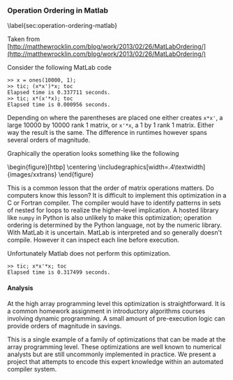 
### Operation Ordering in Matlab

\label{sec:operation-ordering-matlab}

Taken from [http://matthewrocklin.com/blog/work/2013/02/26/MatLabOrdering/](http://matthewrocklin.com/blog/work/2013/02/26/MatLabOrdering/)

Consider the following MatLab code

    >> x = ones(10000, 1);
    >> tic; (x*x')*x; toc
    Elapsed time is 0.337711 seconds.
    >> tic; x*(x'*x); toc
    Elapsed time is 0.000956 seconds.

Depending on where the parentheses are placed one either creates `x*x'`, a large 10000 by 10000 rank 1 matrix, or `x'*x`, a 1 by 1 rank 1 matrix.  Either way the result is the same.  The difference in runtimes however spans several orders of magnitude.

Graphically the operation looks something like the following

\begin{figure}[htbp]
\centering
\includegraphics[width=.4\textwidth]{images/xxtrans}
\end{figure}

This is a common lesson that the order of matrix operations matters.  Do computers know this lesson?  It is difficult to implement this optimization in a C or Fortran compiler.  The compiler would have to identify patterns in sets of nested for loops to realize the higher-level implication.  A hosted library like `numpy` in Python is also unlikely to make this optimization; operation ordering is determined by the Python language, not by the numeric library.  With MatLab it is uncertain.  MatLab is interpreted and so generally doesn't compile.  However it can inspect each line before execution.

Unfortunately Matlab does not perform this optimization.
    
    >> tic; x*x'*x; toc
    Elapsed time is 0.317499 seconds.

#### Analysis

At the high array programming level this optimization is straightforward.  It is a common homework assignment in introductory algorithms courses involving dynamic programming.  A small amount of pre-execution logic can provide orders of magnitude in savings.

This is a single example of a family of optimizations that can be made at the array programming level.  These optimizations are well known to numerical analysts but are still uncommonly implemented in practice.  We present a project that attempts to encode this expert knowledge within an automated compiler system.
